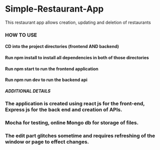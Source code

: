 # Simple-Restaurant-App
This restaurant app allows creation, updating and deletion of restaurants

### HOW TO USE
#### CD into the project directories (frontend AND backend)
#### Run npm install to install all dependencies in both of those directories
#### Run npm start to run the frontend application
#### Run npm run dev to run the backend api


##### ADDITIONAL DETAILS
### The application is created using react js for the front-end, Express js for the back end and creation of APIs. 
### Mocha for testing, online Mongo db for storage of files.

### The  edit part glitches sometime and requires refreshing of the window or page to effect changes.
